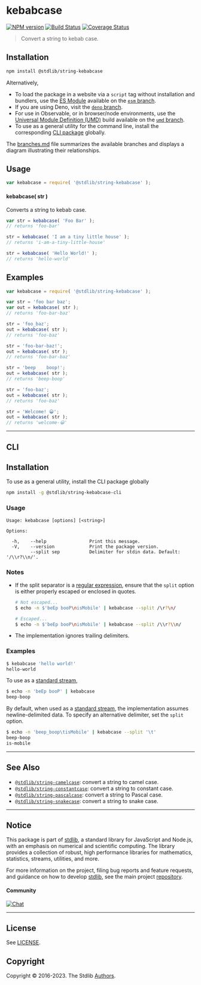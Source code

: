 <!--

@license Apache-2.0

Copyright (c) 2021 The Stdlib Authors.

Licensed under the Apache License, Version 2.0 (the "License");
you may not use this file except in compliance with the License.
You may obtain a copy of the License at

   http://www.apache.org/licenses/LICENSE-2.0

Unless required by applicable law or agreed to in writing, software
distributed under the License is distributed on an "AS IS" BASIS,
WITHOUT WARRANTIES OR CONDITIONS OF ANY KIND, either express or implied.
See the License for the specific language governing permissions and
limitations under the License.

-->

# kebabcase

[![NPM version][npm-image]][npm-url] [![Build Status][test-image]][test-url] [![Coverage Status][coverage-image]][coverage-url] <!-- [![dependencies][dependencies-image]][dependencies-url] -->

> Convert a string to kebab case.

<!-- Package usage documentation. -->

<section class="installation">

## Installation

```bash
npm install @stdlib/string-kebabcase
```

Alternatively,

-   To load the package in a website via a `script` tag without installation and bundlers, use the [ES Module][es-module] available on the [`esm` branch][esm-url].
-   If you are using Deno, visit the [`deno` branch][deno-url].
-   For use in Observable, or in browser/node environments, use the [Universal Module Definition (UMD)][umd] build available on the [`umd` branch][umd-url].
-   To use as a general utility for the command line, install the corresponding [CLI package][cli-section] globally.

The [branches.md][branches-url] file summarizes the available branches and displays a diagram illustrating their relationships.

</section>

<section class="usage">

## Usage

```javascript
var kebabcase = require( '@stdlib/string-kebabcase' );
```

#### kebabcase( str )

Converts a string to kebab case.

```javascript
var str = kebabcase( 'Foo Bar' );
// returns 'foo-bar'

str = kebabcase( 'I am a tiny little house' );
// returns 'i-am-a-tiny-little-house'

str = kebabcase( 'Hello World!' );
// returns 'hello-world'
```

</section>

<!-- /.usage -->

<!-- Package usage examples. -->

<section class="examples">

## Examples

```javascript
var kebabcase = require( '@stdlib/string-kebabcase' );

var str = 'foo bar baz';
var out = kebabcase( str );
// returns 'foo-bar-baz'

str = 'foo_baz';
out = kebabcase( str );
// returns 'foo-baz'

str = 'foo-bar-baz!';
out = kebabcase( str );
// returns 'foo-bar-baz'

str = 'beep    boop!';
out = kebabcase( str );
// returns 'beep-boop'

str = 'foo-baz';
out = kebabcase( str );
// returns 'foo-baz'

str = 'Welcome! 😀';
out = kebabcase( str );
// returns 'welcome-😀'
```

</section>

<!-- /.examples -->

* * *

<section class="cli">

## CLI

<section class="installation">

## Installation

To use as a general utility, install the CLI package globally

```bash
npm install -g @stdlib/string-kebabcase-cli
```

</section>

<!-- CLI usage documentation. -->

<section class="usage">

### Usage

```text
Usage: kebabcase [options] [<string>]

Options:

  -h,    --help                Print this message.
  -V,    --version             Print the package version.
         --split sep           Delimiter for stdin data. Default: '/\\r?\\n/'.
```

</section>

<!-- /.usage -->

<!-- CLI usage notes. Make sure to keep an empty line after the `section` element and another before the `/section` close. -->

<section class="notes">

### Notes

-   If the split separator is a [regular expression][mdn-regexp], ensure that the `split` option is either properly escaped or enclosed in quotes.

    ```bash
    # Not escaped...
    $ echo -n $'beEp booP\nisMobile' | kebabcase --split /\r?\n/

    # Escaped...
    $ echo -n $'beEp booP\nisMobile' | kebabcase --split /\\r?\\n/
    ```

-   The implementation ignores trailing delimiters.

</section>

<!-- /.notes -->

<section class="examples">

### Examples

```bash
$ kebabcase 'hello world!'
hello-world
```

To use as a [standard stream][standard-streams],

```bash
$ echo -n 'beEp booP' | kebabcase
beep-boop
```

By default, when used as a [standard stream][standard-streams], the implementation assumes newline-delimited data. To specify an alternative delimiter, set the `split` option.

```bash
$ echo -n 'beep_boop\tisMobile' | kebabcase --split '\t'
beep-boop
is-mobile
```

</section>

<!-- /.examples -->

</section>

<!-- /.cli -->

<!-- Section for related `stdlib` packages. Do not manually edit this section, as it is automatically populated. -->

<section class="related">

* * *

## See Also

-   <span class="package-name">[`@stdlib/string-camelcase`][@stdlib/string/camelcase]</span><span class="delimiter">: </span><span class="description">convert a string to camel case.</span>
-   <span class="package-name">[`@stdlib/string-constantcase`][@stdlib/string/constantcase]</span><span class="delimiter">: </span><span class="description">convert a string to constant case.</span>
-   <span class="package-name">[`@stdlib/string-pascalcase`][@stdlib/string/pascalcase]</span><span class="delimiter">: </span><span class="description">convert a string to Pascal case.</span>
-   <span class="package-name">[`@stdlib/string-snakecase`][@stdlib/string/snakecase]</span><span class="delimiter">: </span><span class="description">convert a string to snake case.</span>

</section>

<!-- /.related -->

<!-- Section for all links. Make sure to keep an empty line after the `section` element and another before the `/section` close. -->


<section class="main-repo" >

* * *

## Notice

This package is part of [stdlib][stdlib], a standard library for JavaScript and Node.js, with an emphasis on numerical and scientific computing. The library provides a collection of robust, high performance libraries for mathematics, statistics, streams, utilities, and more.

For more information on the project, filing bug reports and feature requests, and guidance on how to develop [stdlib][stdlib], see the main project [repository][stdlib].

#### Community

[![Chat][chat-image]][chat-url]

---

## License

See [LICENSE][stdlib-license].


## Copyright

Copyright &copy; 2016-2023. The Stdlib [Authors][stdlib-authors].

</section>

<!-- /.stdlib -->

<!-- Section for all links. Make sure to keep an empty line after the `section` element and another before the `/section` close. -->

<section class="links">

[npm-image]: http://img.shields.io/npm/v/@stdlib/string-kebabcase.svg
[npm-url]: https://npmjs.org/package/@stdlib/string-kebabcase

[test-image]: https://github.com/stdlib-js/string-kebabcase/actions/workflows/test.yml/badge.svg?branch=v0.0.7
[test-url]: https://github.com/stdlib-js/string-kebabcase/actions/workflows/test.yml?query=branch:v0.0.7

[coverage-image]: https://img.shields.io/codecov/c/github/stdlib-js/string-kebabcase/main.svg
[coverage-url]: https://codecov.io/github/stdlib-js/string-kebabcase?branch=main

<!--

[dependencies-image]: https://img.shields.io/david/stdlib-js/string-kebabcase.svg
[dependencies-url]: https://david-dm.org/stdlib-js/string-kebabcase/main

-->

[chat-image]: https://img.shields.io/gitter/room/stdlib-js/stdlib.svg
[chat-url]: https://app.gitter.im/#/room/#stdlib-js_stdlib:gitter.im

[stdlib]: https://github.com/stdlib-js/stdlib

[stdlib-authors]: https://github.com/stdlib-js/stdlib/graphs/contributors

[cli-section]: https://github.com/stdlib-js/string-kebabcase#cli
[cli-url]: https://github.com/stdlib-js/string-kebabcase/tree/cli
[@stdlib/string-kebabcase]: https://github.com/stdlib-js/string-kebabcase/tree/main

[umd]: https://github.com/umdjs/umd
[es-module]: https://developer.mozilla.org/en-US/docs/Web/JavaScript/Guide/Modules

[deno-url]: https://github.com/stdlib-js/string-kebabcase/tree/deno
[umd-url]: https://github.com/stdlib-js/string-kebabcase/tree/umd
[esm-url]: https://github.com/stdlib-js/string-kebabcase/tree/esm
[branches-url]: https://github.com/stdlib-js/string-kebabcase/blob/main/branches.md

[stdlib-license]: https://raw.githubusercontent.com/stdlib-js/string-kebabcase/main/LICENSE

[standard-streams]: https://en.wikipedia.org/wiki/Standard_streams

[mdn-regexp]: https://developer.mozilla.org/en-US/docs/Web/JavaScript/Guide/Regular_Expressions

<!-- <related-links> -->

[@stdlib/string/camelcase]: https://github.com/stdlib-js/string-camelcase

[@stdlib/string/constantcase]: https://github.com/stdlib-js/string-constantcase

[@stdlib/string/pascalcase]: https://github.com/stdlib-js/string-pascalcase

[@stdlib/string/snakecase]: https://github.com/stdlib-js/string-snakecase

<!-- </related-links> -->

</section>

<!-- /.links -->
